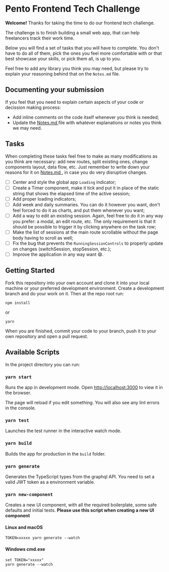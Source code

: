 # Pento Frontend Tech Challenge

**Welcome!**
Thanks for taking the time to do our frontend tech challenge.

The challenge is to finish building a small web app, that can help freelancers track their work time.

Below you will find a set of tasks that you will have to complete. You don't have to do all of them, pick the ones you feel more comfortable with or that best showcase your skills, or pick them all, is up to you.

Feel free to add any library you think you may need, but please try to explain your reasoning behind that on the `Notes.md` file.

## Documenting your submission

If you feel that you need to explain certain aspects of your code or decission making process:
- Add inline comments on the code itself whenever you think is needed;
- Update the [ Notes.md ](./Notes.md) file with whatever explanations or notes you think we may need.

## Tasks

When completing these tasks feel free to make as many modifications as you think are necessary: add new routes, split existing ones, change components layout, data flow, etc. 
Just remember to write down your reasons for it on [ Notes.md ](./Notes.md), in case you do very disruptive changes.

 - [ ] Center and style the global app `Loading` indicator;
 - [ ] Create a Timer component, make it tick and put it in place of the static string that shows the elapsed time of the active session;
 - [ ] Add proper loading indicators;
 - [ ] Add week and daily summaries. You can do it however you want, don't feel forced to do it as charts, and put them whenever you want;
 - [ ] Add a way to edit an existing session. Again, feel free to do it in any way you prefer: a modal, an edit route, etc. The only requirement is that it should be possible to trigger it by clicking anywhere on the task row;
 - [ ] Make the list of sessions at the main route scrollable without the page body having to scroll as well;
 - [ ] Fix the bug that prevents the `RunningSessionControls` to properly update on changes (switchSession, stopSession, etc.);
 - [ ] Improve the application in any way want 😄.

## Getting Started 

Fork this repository into your own account and clone it into your local machine or your preferred development environment. Create a development branch and do your work on it.
Then at the repo root run:

```
npm install
```

or

```
yarn 
```

When you are finished, commit your code to your branch, push it to your own repository and open a pull request.
## Available Scripts

In the project directory you can run:

### `yarn start`

Runs the app in development mode.
Open [http://localhost:3000](http://localhost:3000) to view it in the browser.

The page will reload if you edit something.
You will also see any lint errors in the console.

### `yarn test`

Launches the test runner in the interactive watch mode.

### `yarn build`

Builds the app for production in the `build` folder.

### `yarn generate`

Generates the TypeScript types from the graphql API. You need to set a valid JWT token as a environment variable.

### `yarn new-component`

Creates a new UI component, with all the required boilerplate, some safe defaults and initial tests.
**Please use this script when creating a new UI component**

#### Linux and macOS
```
TOKEN=xxxxx yarn generate --watch
```
#### Windows cmd.exe
```
set TOKEN="xxxxx"
yarn generate --watch
```
